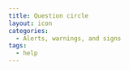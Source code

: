 ```yaml
---
title: Question circle
layout: icon
categories:
  - Alerts, warnings, and signs
tags:
  - help
---
```

